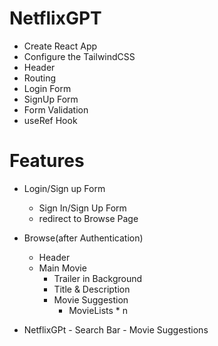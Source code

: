 # NetflixGPT 
 - Create React App
 - Configure the TailwindCSS
 - Header
 - Routing
 - Login Form
 - SignUp Form
 - Form Validation
 - useRef Hook

 # Features
 - Login/Sign up Form
      - Sign In/Sign Up Form
      - redirect to Browse Page

 - Browse(after Authentication)
      - Header 
      - Main Movie
        - Trailer in Background
        - Title & Description
        - Movie Suggestion
           - MovieLists * n

- NetflixGPt 
      - Search Bar
      - Movie Suggestions